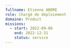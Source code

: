 ```yaml
---
fullname: Etienne ANDRE
role: Chargé de déploiement
domaine: Produit
missions:
  - start: 2022-09-06
    end: 2022-12-31
    status: service
---
```


